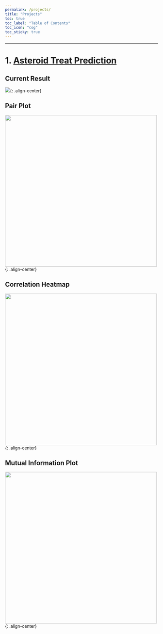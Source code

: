 ```yaml
---
permalink: /projects/
title: "Projects"
toc: true
toc_label: "Table of Contents"
toc_icon: "cog"
toc_sticky: true
---
```


---
# 1. [Asteroid Treat Prediction](https://github.com/edwardloo/Kaggle/blob/main/asteroid-threat-prediction.ipynb)

## Current Result
<img src = "https://user-images.githubusercontent.com/79191009/163125426-a67a3991-9950-438c-991f-3e84d2c023ff.png">{: .align-center}


## Pair Plot
<img src = "https://user-images.githubusercontent.com/79191009/160391121-03e6193b-df71-4c76-b510-15a182b07256.png" width = 500 height = 500>{: .align-center}


## Correlation Heatmap
<img src = "https://user-images.githubusercontent.com/79191009/161097955-87cb3278-9e2d-433f-9935-f5404c44450e.png" width = 500 height = 500>{: .align-center}


## Mutual Information Plot
<img src = "https://user-images.githubusercontent.com/79191009/161097974-19b28d52-2fa4-4e46-8104-bc2e9c33b8a0.png" width = 500 height = 500>{: .align-center}



